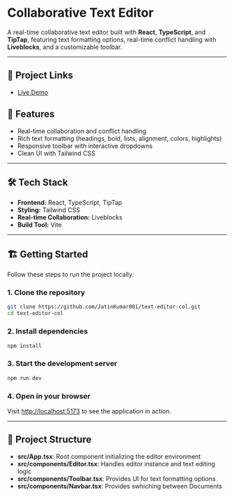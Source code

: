 # Collaborative Text Editor  

A real-time collaborative text editor built with **React**, **TypeScript**, and **TipTap**, featuring text formatting options, real-time conflict handling with **Liveblocks**, and a customizable toolbar.

---

## 🔗 Project Links  

- [Live Demo](https://text-editor-col.vercel.app/)


## 🚀 Features  

- Real-time collaboration and conflict handling  
- Rich text formatting (headings, bold, lists, alignment, colors, highlights)  
- Responsive toolbar with interactive dropdowns
- Clean UI with Tailwind CSS  

---

## 🛠️ Tech Stack  

- **Frontend:** React, TypeScript, TipTap  
- **Styling:** Tailwind CSS  
- **Real-time Collaboration:** Liveblocks  
- **Build Tool:** Vite  

---

## 🏗️ Getting Started  

Follow these steps to run the project locally:  

### 1. Clone the repository  
```bash
git clone https://github.com/JatinKumar001/text-editor-col.git  
cd text-editor-col  
```

### 2. Install dependencies 
```bash
npm install
```

### 3. Start the development server
```bash
npm run dev
```

### 4. Open in your browser
Visit [http://localhost:5173](http://localhost:5173) to see the application in action.


---


## 📁 Project Structure
- **src/App.tsx**: Root component initializing the editor environment
- **src/components/Editor.tsx**: Handles editor instance and text editing logic
- **src/components/Toolbar.tsx**: Provides UI for text formatting options
- **src/components/Navbar.tsx**: Provides swhiching between Documents
